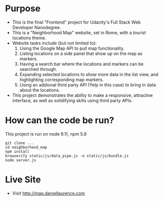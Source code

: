# Purpose
* This is the final "Frontend" project for Udacity's Full Stack Web Developer Nanodegree.
* This is a "Neighborhood Map" website, set in Rome, with a tourist locations theme.
* Website tasks include (but not limited to):
    1. Using the Google Map API to pull map functionality.
    2. Listing locations on a side panel that show up on the map as markers.
    3. Having a search bar where the locations and markers can be searched through.
    4. Expanding selected locations to show more data in the list view, and highlighting corresponding map markers.
    5. Using an addional third party API (Yelp in this case) to bring in data about the locations.
* This project demonstrates the ability to make a responsive, attractive interface, as well as solidifying skills using third party APIs.

# How can the code be run?
This project is run on node 9.11, npm 5.8

```
git clone ...
cd neighborhood_map
npm install
browserify static/js/data_pipe.js -o static/js/bundle.js
node server.js
```

# Live Site
* Visit http://map.daniellaurence.com